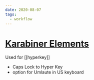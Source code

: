 ```yaml
---
date: 2020-08-07
tags:
  - workflow
---
```


# [Karabiner Elements](https://karabiner-elements.pqrs.org/)
Used for [[hyperkey]]

- Caps Lock to Hyper Key
- option for Umlaute in US keyboard
